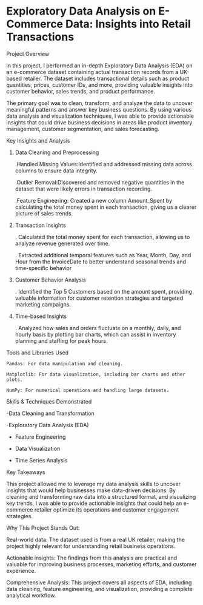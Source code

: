 # Exploratory Data Analysis on E-Commerce Data: Insights into Retail Transactions
Project Overview

In this project, I performed an in-depth Exploratory Data Analysis (EDA) on an e-commerce dataset containing actual transaction records from a UK-based retailer. The dataset includes transactional details such as product quantities, prices, customer IDs, and more, providing valuable insights into customer behavior, sales trends, and product performance.

The primary goal was to clean, transform, and analyze the data to uncover meaningful patterns and answer key business questions. By using various data analysis and visualization techniques, I was able to provide actionable insights that could drive business decisions in areas like product inventory management, customer segmentation, and sales forecasting.

Key Insights and Analysis

1. Data Cleaning and Preprocessing

   .Handled Missing Values:Identified and addressed missing data across columns to ensure data integrity.

   .Outlier Removal:Discovered and removed negative quantities in the dataset that were likely errors in transaction recording.

   .Feature Engineering: Created a new column Amount_Spent by calculating the total money spent in each transaction,
    giving us a clearer  picture of sales trends.
 
2. Transaction Insights
   
   . Calculated the total money spent for each transaction, allowing us to analyze revenue generated over time.
   
   . Extracted additional temporal features such as Year, Month, Day, and Hour from the InvoiceDate to better understand seasonal trends and time-specific behavior

3. Customer Behavior Analysis
   
   . Identified the Top 5 Customers based on the amount spent, providing valuable information for customer
     retention strategies and targeted marketing campaigns.

4. Time-based Insights

   . Analyzed how sales and orders fluctuate on a monthly, daily, and hourly basis by plotting bar charts,
      which can assist in inventory planning and staffing for peak hours.

Tools and Libraries Used

    Pandas: For data manipulation and cleaning.
   
    Matplotlib: For data visualization, including bar charts and other plots.
   
    NumPy: For numerical operations and handling large datasets.

Skills & Techniques Demonstrated

   -Data Cleaning and Transformation
    
   -Exploratory Data Analysis (EDA)
   
   - Feature Engineering
   
   - Data Visualization
   
   - Time Series Analysis

Key Takeaways

 This project allowed me to leverage my data analysis skills to uncover insights that would help businesses make data-driven decisions. 
 By cleaning and transforming raw data into a structured format, and visualizing key trends, I was able to provide actionable insights 
 that could help an e-commerce retailer optimize its operations and customer engagement strategies.

Why This Project Stands Out:

 Real-world data: The dataset used is from a real UK retailer, making the project highly relevant for understanding retail business operations.
 
 Actionable insights: The findings from this analysis are practical and valuable for improving business processes, marketing efforts, and customer experience.
 
 Comprehensive Analysis: This project covers all aspects of EDA, including data cleaning, feature engineering, and visualization, 
  providing a complete analytical  workflow.
   
